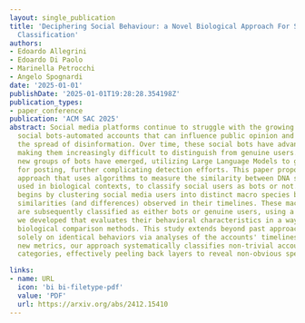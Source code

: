 ```yaml
---
layout: single_publication
title: 'Deciphering Social Behaviour: a Novel Biological Approach For Social Users
  Classification'
authors:
- Edoardo Allegrini
- Edoardo Di Paolo
- Marinella Petrocchi
- Angelo Spognardi
date: '2025-01-01'
publishDate: '2025-01-01T19:28:28.354198Z'
publication_types:
- paper_conference
publication: 'ACM SAC 2025'
abstract: Social media platforms continue to struggle with the growing presence of
  social bots-automated accounts that can influence public opinion and facilitate
  the spread of disinformation. Over time, these social bots have advanced significantly,
  making them increasingly difficult to distinguish from genuine users. Recently,
  new groups of bots have emerged, utilizing Large Language Models to generate content
  for posting, further complicating detection efforts. This paper proposes a novel
  approach that uses algorithms to measure the similarity between DNA strings, commonly
  used in biological contexts, to classify social users as bots or not. Our approach
  begins by clustering social media users into distinct macro species based on the
  similarities (and differences) observed in their timelines. These macro species
  are subsequently classified as either bots or genuine users, using a novel metric
  we developed that evaluates their behavioral characteristics in a way that mirrors
  biological comparison methods. This study extends beyond past approaches that focus
  solely on identical behaviors via analyses of the accounts' timelines. By incorporating
  new metrics, our approach systematically classifies non-trivial accounts into appropriate
  categories, effectively peeling back layers to reveal non-obvious species.

links:
- name: URL
  icon: 'bi bi-filetype-pdf'
  value: 'PDF'
  url: https://arxiv.org/abs/2412.15410
---
```

